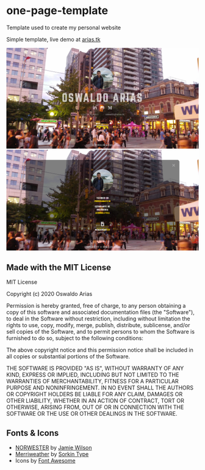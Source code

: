 # one-page-template
Template used to create my personal website

Simple template, live demo at [arias.tk](https://arias.tk)

![Demo Screenshot](demo-1.jpg)
![Demo Screenshot](demo-2.jpg)

## Made with the MIT License
MIT License

Copyright (c) 2020 Oswaldo Arias

Permission is hereby granted, free of charge, to any person obtaining a copy
of this software and associated documentation files (the "Software"), to deal
in the Software without restriction, including without limitation the rights
to use, copy, modify, merge, publish, distribute, sublicense, and/or sell
copies of the Software, and to permit persons to whom the Software is
furnished to do so, subject to the following conditions:

The above copyright notice and this permission notice shall be included in all
copies or substantial portions of the Software.

THE SOFTWARE IS PROVIDED "AS IS", WITHOUT WARRANTY OF ANY KIND, EXPRESS OR
IMPLIED, INCLUDING BUT NOT LIMITED TO THE WARRANTIES OF MERCHANTABILITY,
FITNESS FOR A PARTICULAR PURPOSE AND NONINFRINGEMENT. IN NO EVENT SHALL THE
AUTHORS OR COPYRIGHT HOLDERS BE LIABLE FOR ANY CLAIM, DAMAGES OR OTHER
LIABILITY, WHETHER IN AN ACTION OF CONTRACT, TORT OR OTHERWISE, ARISING FROM,
OUT OF OR IN CONNECTION WITH THE SOFTWARE OR THE USE OR OTHER DEALINGS IN THE
SOFTWARE.

## Fonts & Icons

* [NORWESTER](https://jamiewilson.io/norwester/) by [Jamie Wilson](https://jamiewilson.io)
* [Merriweather](https://fonts.google.com/specimen/Merriweather) by [Sorkin Type](https://sorkintype.com)
* Icons by [Font Awesome](https://fontawesome.com/license/free)
